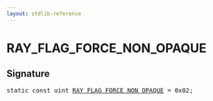 ```yaml
---
layout: stdlib-reference
---
```


# RAY_FLAG_FORCE_NON_OPAQUE

## Signature
<pre>
<span class='code_keyword'>static</span> <span class='code_keyword'>const</span> <span class="code_keyword">uint</span> <a href="/stdlib-reference/global-decls/RAY_FLAG_FORCE_NON_OPAQUE">RAY_FLAG_FORCE_NON_OPAQUE</a> = 0x02;
</pre>

